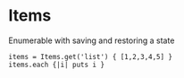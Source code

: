 # Items
Enumerable with saving and restoring a state

```
items = Items.get('list') { [1,2,3,4,5] }
items.each {|i| puts i }
```
